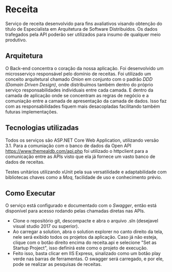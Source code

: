 # Receita
Serviço de receita desenvolvido para fins avaliativos visando obtenção do título de Especialista em Arquitetura de Software Distribuídos. Os dados trafegados pela API poderão ser utilizados para insumo de qualquer meio produtivo. 

## Arquitetura

O Back-end concentra o coração da nossa aplicação. Foi desenvolvido um microsserviço responsável pelo domínio de receitas. Foi utilizado um conceito arquitetural chamado *Onion* em conjunto com o padrão *DDD (Domain Driven Design)*, onde distribuímos também dentro do próprio serviço responsabilidades individuais entre cada camada. E dentro da camada de aplicação onde se concentram as regras de negócio e a comuniação entre a camada de apresentação da camada de dados. Isso faz com as responsabilidades fiquem mais desacopladas facilitando também futuras implementações. 

## Tecnologias utilizadas

Todos os serviços são ASP.NET Core Web Application, utilizando versão 3.1. Para a comuniação com o banco de dados da Open API https://www.themealdb.com/api.php foi utilizado o httpclient para a comunicação entre as APIs visto que ela já fornece um vasto banco de dados de receitas.

Testes unitários utilizando xUnit pela sua versatilidade e adaptabilidade com bibliotecas chaves como a *Moq*, facilidade de uso e conhecimento prévio. 

## Como Executar

O serviço está configurado e documentado com o *Swagger*, então está disponível para acesso rodando pelas chamadas diretas nas APIs.

 - Clone o repositório git, descompacte e abra o arquivo .sln (desejavel visual studio 2017 ou superior).
 - Ao carregar a solution, abra o solution explorer no canto direito da tela, nele será exibido todos os projetos da aplicação. Caso já não esteja, clique com o botão direito encima do receita.api e selecione "Set as Startup Project", isso definirá este como o projeto de execução.
 - Feito isso, basta clicar em IIS Express, sinalizado como um botão play verde nas barras de ferramentas. O swagger será carregado, e por ele, pode se realizar as pesquisas de receitas.
